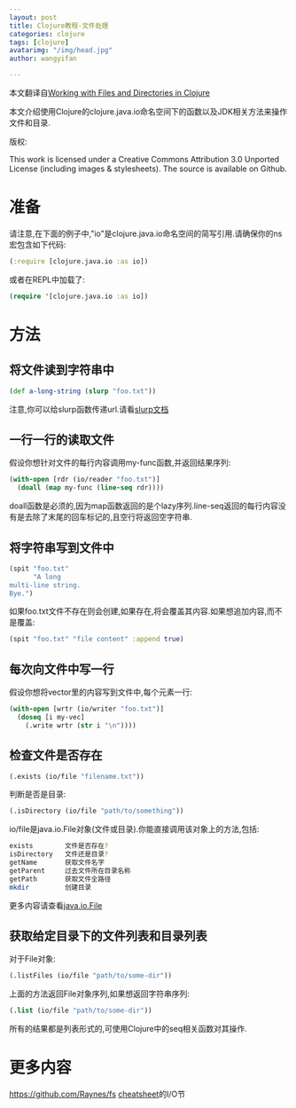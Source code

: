 ```yaml
---
layout: post
title: Clojure教程-文件处理
categories: clojure
tags: [clojure]
avatarimg: "/img/head.jpg"
author: wangyifan

---
```



本文翻译自[Working with Files and Directories in Clojure](http://clojure-doc.org/articles/cookbooks/files_and_directories.html)

本文介绍使用Clojure的clojure.java.io命名空间下的函数以及JDK相关方法来操作文件和目录.

版权:

This work is licensed under a Creative Commons Attribution 3.0 Unported License (including images & stylesheets). The source is available on Github.

准备
====

请注意,在下面的例子中,"io"是clojure.java.io命名空间的简写引用.请确保你的ns宏包含如下代码:

```clojure
(:require [clojure.java.io :as io])
```

或者在REPL中加载了:

```clojure
(require '[clojure.java.io :as io])
```

方法
====

将文件读到字符串中
------------------

```clojure
(def a-long-string (slurp "foo.txt"))
```

注意,你可以给slurp函数传递url.请看[slurp文档](http://clojuredocs.org/clojure_core/clojure.core/slurp)

一行一行的读取文件
------------------

假设你想针对文件的每行内容调用my-func函数,并返回结果序列:

```clojure
(with-open [rdr (io/reader "foo.txt")]
  (doall (map my-func (line-seq rdr))))
```

doall函数是必须的,因为map函数返回的是个lazy序列.line-seq返回的每行内容没有是去除了末尾的回车标记的,且空行将返回空字符串.

<!-- more -->

将字符串写到文件中
------------------

```clojure
(spit "foo.txt"
      "A long
multi-line string.
Bye.")
```

如果foo.txt文件不存在则会创建,如果存在,将会覆盖其内容.如果想追加内容,而不是覆盖:

```clojure
(spit "foo.txt" "file content" :append true)
```

每次向文件中写一行
------------------

假设你想将vector里的内容写到文件中,每个元素一行:

```clojure
(with-open [wrtr (io/writer "foo.txt")]
  (doseq [i my-vec]
    (.write wrtr (str i "\n"))))
```

检查文件是否存在
----------------

```clojure
(.exists (io/file "filename.txt"))
```

判断是否是目录:

```clojure
(.isDirectory (io/file "path/to/something"))
```

io/file是java.io.File对象(文件或目录).你能直接调用该对象上的方法,包括:

```sh
exists        文件是否存在?
isDirectory   文件还是目录?
getName       获取文件名字
getParent     过去文件所在目录名称
getPath       获取文件全路径
mkdir         创建目录
```

更多内容请查看[java.io.File](http://docs.oracle.com/javase/7/docs/api/java/io/File.html)

获取给定目录下的文件列表和目录列表
----------------------------------

对于File对象:

```clojure
(.listFiles (io/file "path/to/some-dir"))
```

上面的方法返回File对象序列,如果想返回字符串序列:

```clojure
(.list (io/file "path/to/some-dir"))
```

所有的结果都是列表形式的,可使用Clojure中的seq相关函数对其操作.

更多内容
========

<https://github.com/Raynes/fs>
[cheatsheet](http://clojure.org/cheatsheet)的I/O节

